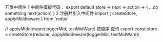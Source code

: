 开发中间件
1 中间件模板代码：
  export default store => next => action => {
    ...do something
    next(action)
  }
2 注册并引入中间件
  import { createStore, applyMiddleware } from 'redux'

  // applyMiddleware(loggerMid, testMidWare) 按顺序 查询
  export const store = createStore(reducer, applyMiddleware(loggerMid, testMidWare))